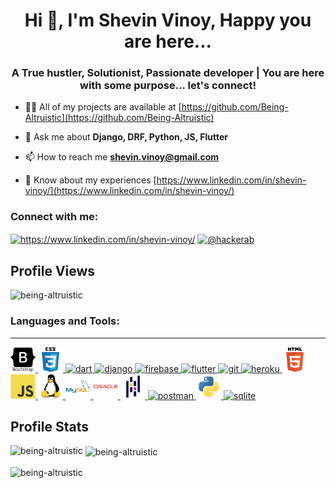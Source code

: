 <h1 align="center">Hi 👋, I'm Shevin Vinoy, Happy you are here...</h1>
<h3 align="center">A True hustler, Solutionist, Passionate developer | You are here with some purpose... let's connect!</h3>

- 👨‍💻 All of my projects are available at [https://github.com/Being-Altruistic](https://github.com/Being-Altruistic)

- 💬 Ask me about **Django, DRF, Python, JS, Flutter**

- 📫 How to reach me **shevin.vinoy@gmail.com**

- 📄 Know about my experiences [https://www.linkedin.com/in/shevin-vinoy/](https://www.linkedin.com/in/shevin-vinoy/)

<h3 align="left">Connect with me:</h3>
<p align="left">
<a href="https://linkedin.com/in/https://www.linkedin.com/in/shevin-vinoy/" target="blank"><img align="center" src="https://raw.githubusercontent.com/rahuldkjain/github-profile-readme-generator/master/src/images/icons/Social/linked-in-alt.svg" alt="https://www.linkedin.com/in/shevin-vinoy/" height="30" width="40" /></a>
<a href="https://www.hackerrank.com/@hackerab" target="blank"><img align="center" src="https://raw.githubusercontent.com/rahuldkjain/github-profile-readme-generator/master/src/images/icons/Social/hackerrank.svg" alt="@hackerab" height="30" width="40" /></a>
</p>

<h2> Profile Views </h2>
<p align="left"> <img src="https://komarev.com/ghpvc/?username=being-altruistic&label=Profile%20views&color=0e75b6&style=flat" alt="being-altruistic" /> </p>

<h3 align="left">Languages and Tools:</h3><hr>
<p align="left"> <a href="https://getbootstrap.com" target="_blank" rel="noreferrer"> <img src="https://raw.githubusercontent.com/devicons/devicon/master/icons/bootstrap/bootstrap-plain-wordmark.svg" alt="bootstrap" width="40" height="40"/> </a> <a href="https://www.w3schools.com/css/" target="_blank" rel="noreferrer"> <img src="https://raw.githubusercontent.com/devicons/devicon/master/icons/css3/css3-original-wordmark.svg" alt="css3" width="40" height="40"/> </a> <a href="https://dart.dev" target="_blank" rel="noreferrer"> <img src="https://www.vectorlogo.zone/logos/dartlang/dartlang-icon.svg" alt="dart" width="40" height="40"/> </a> <a href="https://www.djangoproject.com/" target="_blank" rel="noreferrer"> <img src="https://cdn.worldvectorlogo.com/logos/django.svg" alt="django" width="40" height="40"/> </a> <a href="https://firebase.google.com/" target="_blank" rel="noreferrer"> <img src="https://www.vectorlogo.zone/logos/firebase/firebase-icon.svg" alt="firebase" width="40" height="40"/> </a> <a href="https://flutter.dev" target="_blank" rel="noreferrer"> <img src="https://www.vectorlogo.zone/logos/flutterio/flutterio-icon.svg" alt="flutter" width="40" height="40"/> </a> <a href="https://git-scm.com/" target="_blank" rel="noreferrer"> <img src="https://www.vectorlogo.zone/logos/git-scm/git-scm-icon.svg" alt="git" width="40" height="40"/> </a> <a href="https://heroku.com" target="_blank" rel="noreferrer"> <img src="https://www.vectorlogo.zone/logos/heroku/heroku-icon.svg" alt="heroku" width="40" height="40"/> </a> <a href="https://www.w3.org/html/" target="_blank" rel="noreferrer"> <img src="https://raw.githubusercontent.com/devicons/devicon/master/icons/html5/html5-original-wordmark.svg" alt="html5" width="40" height="40"/> </a> <a href="https://developer.mozilla.org/en-US/docs/Web/JavaScript" target="_blank" rel="noreferrer"> <img src="https://raw.githubusercontent.com/devicons/devicon/master/icons/javascript/javascript-original.svg" alt="javascript" width="40" height="40"/> </a> <a href="https://www.linux.org/" target="_blank" rel="noreferrer"> <img src="https://raw.githubusercontent.com/devicons/devicon/master/icons/linux/linux-original.svg" alt="linux" width="40" height="40"/> </a> <a href="https://www.mysql.com/" target="_blank" rel="noreferrer"> <img src="https://raw.githubusercontent.com/devicons/devicon/master/icons/mysql/mysql-original-wordmark.svg" alt="mysql" width="40" height="40"/> </a> <a href="https://www.oracle.com/" target="_blank" rel="noreferrer"> <img src="https://raw.githubusercontent.com/devicons/devicon/master/icons/oracle/oracle-original.svg" alt="oracle" width="40" height="40"/> </a> <a href="https://pandas.pydata.org/" target="_blank" rel="noreferrer"> <img src="https://raw.githubusercontent.com/devicons/devicon/2ae2a900d2f041da66e950e4d48052658d850630/icons/pandas/pandas-original.svg" alt="pandas" width="40" height="40"/> </a> <a href="https://postman.com" target="_blank" rel="noreferrer"> <img src="https://www.vectorlogo.zone/logos/getpostman/getpostman-icon.svg" alt="postman" width="40" height="40"/> </a> <a href="https://www.python.org" target="_blank" rel="noreferrer"> <img src="https://raw.githubusercontent.com/devicons/devicon/master/icons/python/python-original.svg" alt="python" width="40" height="40"/> </a> <a href="https://www.sqlite.org/" target="_blank" rel="noreferrer"> <img src="https://www.vectorlogo.zone/logos/sqlite/sqlite-icon.svg" alt="sqlite" width="40" height="40"/> </a> </p>

<h2> Profile Stats </h2>
<p><img align="left" src="https://github-readme-stats.vercel.app/api/top-langs?username=being-altruistic&show_icons=true&title_color=167ce9&text_color=000000&bg_color=ffffff&locale=en&layout=compact" alt="being-altruistic" /></p>

<p>&nbsp;<img align="center" src="https://github-readme-stats.vercel.app/api?username=being-altruistic&show_icons=true&locale=en" alt="being-altruistic" /></p>

<p><img align="center" src="https://github-readme-streak-stats.herokuapp.com/?user=being-altruistic&theme=highcontrast" alt="being-altruistic" /></p>

